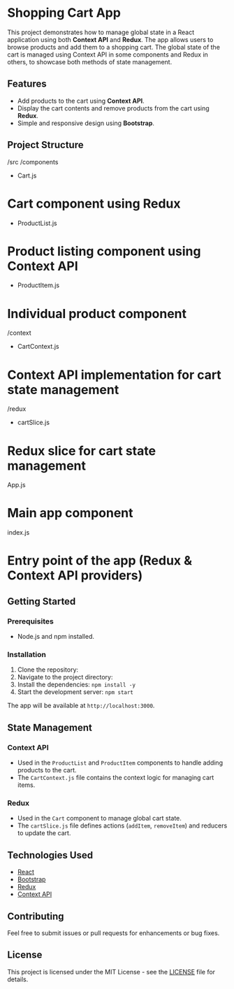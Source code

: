 # Shopping Cart App

This project demonstrates how to manage global state in a React application using both **Context API** and **Redux**. The app allows users to browse products and add them to a shopping cart. The global state of the cart is managed using Context API in some components and Redux in others, to showcase both methods of state management.

## Features

- Add products to the cart using **Context API**.
- Display the cart contents and remove products from the cart using **Redux**.
- Simple and responsive design using **Bootstrap**.

## Project Structure

/src /components 
- Cart.js 
# Cart component using Redux 
- ProductList.js 
# Product listing component using Context API 
- ProductItem.js 
# Individual product component 
/context 
- CartContext.js 
# Context API implementation for cart state management 
/redux 
- cartSlice.js 
# Redux slice for cart state management 
App.js 
# Main app component 
index.js 
# Entry point of the app (Redux & Context API providers)

## Getting Started

### Prerequisites

- Node.js and npm installed.

### Installation

1. Clone the repository:
2. Navigate to the project directory:
3. Install the dependencies: `npm install -y`
4. Start the development server: `npm start`


The app will be available at `http://localhost:3000`.

## State Management

### Context API

- Used in the `ProductList` and `ProductItem` components to handle adding products to the cart.
- The `CartContext.js` file contains the context logic for managing cart items.

### Redux

- Used in the `Cart` component to manage global cart state.
- The `cartSlice.js` file defines actions (`addItem`, `removeItem`) and reducers to update the cart.

## Technologies Used

- [React](https://reactjs.org/)
- [Bootstrap](https://getbootstrap.com/)
- [Redux](https://redux.js.org/)
- [Context API](https://reactjs.org/docs/context.html)

## Contributing

Feel free to submit issues or pull requests for enhancements or bug fixes.

## License

This project is licensed under the MIT License - see the [LICENSE](LICENSE) file for details.


